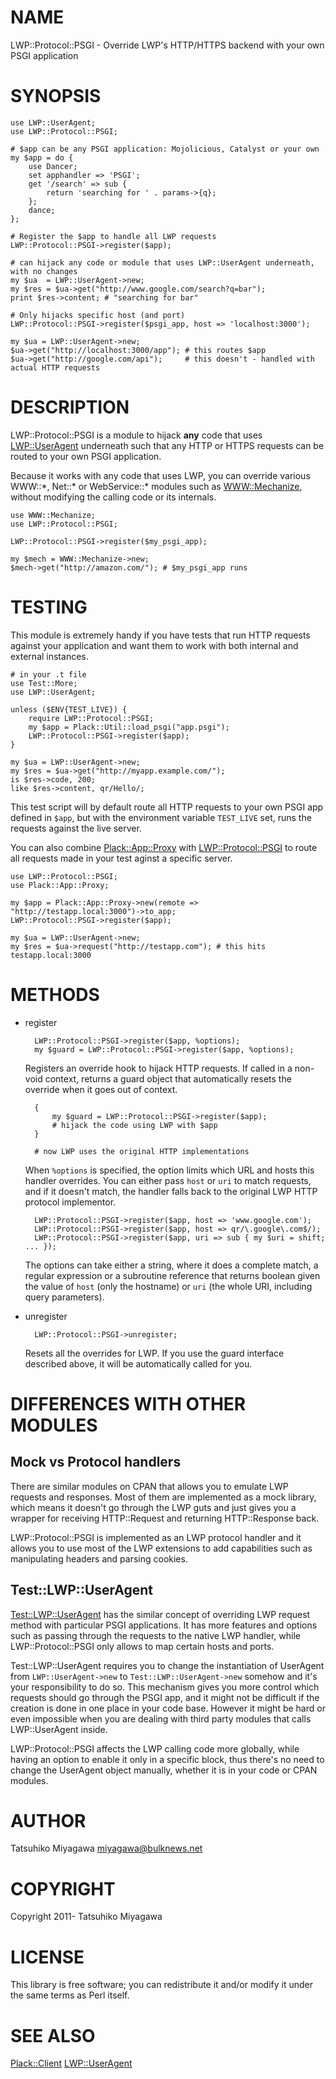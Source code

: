 # NAME

LWP::Protocol::PSGI - Override LWP's HTTP/HTTPS backend with your own PSGI application

# SYNOPSIS

    use LWP::UserAgent;
    use LWP::Protocol::PSGI;

    # $app can be any PSGI application: Mojolicious, Catalyst or your own
    my $app = do {
        use Dancer;
        set apphandler => 'PSGI';
        get '/search' => sub {
            return 'searching for ' . params->{q};
        };
        dance;
    };

    # Register the $app to handle all LWP requests
    LWP::Protocol::PSGI->register($app);

    # can hijack any code or module that uses LWP::UserAgent underneath, with no changes
    my $ua  = LWP::UserAgent->new;
    my $res = $ua->get("http://www.google.com/search?q=bar");
    print $res->content; # "searching for bar"

    # Only hijacks specific host (and port)
    LWP::Protocol::PSGI->register($psgi_app, host => 'localhost:3000');

    my $ua = LWP::UserAgent->new;
    $ua->get("http://localhost:3000/app"); # this routes $app
    $ua->get("http://google.com/api");     # this doesn't - handled with actual HTTP requests

# DESCRIPTION

LWP::Protocol::PSGI is a module to hijack **any** code that uses
[LWP::UserAgent](https://metacpan.org/pod/LWP::UserAgent) underneath such that any HTTP or HTTPS requests can
be routed to your own PSGI application.

Because it works with any code that uses LWP, you can override various
WWW::\*, Net::\* or WebService::\* modules such as [WWW::Mechanize](https://metacpan.org/pod/WWW::Mechanize),
without modifying the calling code or its internals.

    use WWW::Mechanize;
    use LWP::Protocol::PSGI;

    LWP::Protocol::PSGI->register($my_psgi_app);

    my $mech = WWW::Mechanize->new;
    $mech->get("http://amazon.com/"); # $my_psgi_app runs

# TESTING

This module is extremely handy if you have tests that run HTTP
requests against your application and want them to work with both
internal and external instances.

    # in your .t file
    use Test::More;
    use LWP::UserAgent;

    unless ($ENV{TEST_LIVE}) {
        require LWP::Protocol::PSGI;
        my $app = Plack::Util::load_psgi("app.psgi");
        LWP::Protocol::PSGI->register($app);
    }

    my $ua = LWP::UserAgent->new;
    my $res = $ua->get("http://myapp.example.com/");
    is $res->code, 200;
    like $res->content, qr/Hello/;

This test script will by default route all HTTP requests to your own
PSGI app defined in `$app`, but with the environment variable
`TEST_LIVE` set, runs the requests against the live server.

You can also combine [Plack::App::Proxy](https://metacpan.org/pod/Plack::App::Proxy) with [LWP::Protocol::PSGI](https://metacpan.org/pod/LWP::Protocol::PSGI)
to route all requests made in your test aginst a specific server.

    use LWP::Protocol::PSGI;
    use Plack::App::Proxy;

    my $app = Plack::App::Proxy->new(remote => "http://testapp.local:3000")->to_app;
    LWP::Protocol::PSGI->register($app);

    my $ua = LWP::UserAgent->new;
    my $res = $ua->request("http://testapp.com"); # this hits testapp.local:3000

# METHODS

- register

        LWP::Protocol::PSGI->register($app, %options);
        my $guard = LWP::Protocol::PSGI->register($app, %options);

    Registers an override hook to hijack HTTP requests. If called in a
    non-void context, returns a guard object that automatically resets
    the override when it goes out of context.

        {
            my $guard = LWP::Protocol::PSGI->register($app);
            # hijack the code using LWP with $app
        }

        # now LWP uses the original HTTP implementations

    When `%options` is specified, the option limits which URL and hosts
    this handler overrides. You can either pass `host` or `uri` to match
    requests, and if it doesn't match, the handler falls back to the
    original LWP HTTP protocol implementor.

        LWP::Protocol::PSGI->register($app, host => 'www.google.com');
        LWP::Protocol::PSGI->register($app, host => qr/\.google\.com$/);
        LWP::Protocol::PSGI->register($app, uri => sub { my $uri = shift; ... });

    The options can take either a string, where it does a complete match, a
    regular expression or a subroutine reference that returns boolean
    given the value of `host` (only the hostname) or `uri` (the whole
    URI, including query parameters).

- unregister

        LWP::Protocol::PSGI->unregister;

    Resets all the overrides for LWP. If you use the guard interface
    described above, it will be automatically called for you.

# DIFFERENCES WITH OTHER MODULES

## Mock vs Protocol handlers

There are similar modules on CPAN that allows you to emulate LWP
requests and responses. Most of them are implemented as a mock
library, which means it doesn't go through the LWP guts and just gives
you a wrapper for receiving HTTP::Request and returning HTTP::Response
back.

LWP::Protocol::PSGI is implemented as an LWP protocol handler and it
allows you to use most of the LWP extensions to add capabilities such
as manipulating headers and parsing cookies.

## Test::LWP::UserAgent

[Test::LWP::UserAgent](https://metacpan.org/pod/Test::LWP::UserAgent) has the similar concept of overriding LWP
request method with particular PSGI applications. It has more features
and options such as passing through the requests to the native LWP
handler, while LWP::Protocol::PSGI only allows to map certain hosts
and ports.

Test::LWP::UserAgent requires you to change the instantiation of
UserAgent from `LWP::UserAgent->new` to `Test::LWP::UserAgent->new` somehow and it's your responsibility to
do so. This mechanism gives you more control which requests should go
through the PSGI app, and it might not be difficult if the creation is
done in one place in your code base. However it might be hard or even
impossible when you are dealing with third party modules that calls
LWP::UserAgent inside.

LWP::Protocol::PSGI affects the LWP calling code more globally, while
having an option to enable it only in a specific block, thus there's
no need to change the UserAgent object manually, whether it is in your
code or CPAN modules.

# AUTHOR

Tatsuhiko Miyagawa <miyagawa@bulknews.net>

# COPYRIGHT

Copyright 2011- Tatsuhiko Miyagawa

# LICENSE

This library is free software; you can redistribute it and/or modify
it under the same terms as Perl itself.

# SEE ALSO

[Plack::Client](https://metacpan.org/pod/Plack::Client) [LWP::UserAgent](https://metacpan.org/pod/LWP::UserAgent)
